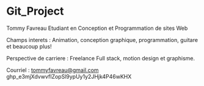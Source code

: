 # Git_Project

Tommy Favreau
Etudiant en Conception et Programmation de sites Web

Champs interets : Animation, conception graphique, programmation, guitare et beaucoup plus!

Perspective de carriere : 
Freelance Full stack, motion design et graphisme.

Courriel : tommyfavreau@gmail.com 
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
